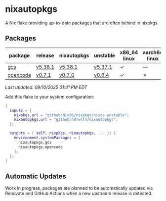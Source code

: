 # nixautopkgs

A Nix flake providing up-to-date packages that are often behind in nixpkgs.

<!-- DASHBOARD:START -->
## Packages

| package | release | nixautopkgs | unstable | x86_64<br>linux | aarch64<br>linux | x86_64<br>darwin | aarch64<br>darwin |
|---------|---------|-------------|----------|-----------------|-------------------|-------------------|-------------------|
| [gcs](./packages/gcs.nix) | [v5.38.1](https://github.com/richardwilkes/gcs/releases/tag/v5.38.1) | [v5.38.1](https://github.com/ndrwstn/nixautopkgs/pull/20) | [v5.37.1](https://github.com/NixOS/nixpkgs/blob/master/pkgs/by-name/gc/gcs/package.nix) | ✓ | — | ✓ | ✓ |
| [opencode](./packages/opencode.nix) | [v0.7.1](https://github.com/sst/opencode/releases/tag/v0.7.1) | [v0.7.0](https://github.com/ndrwstn/nixautopkgs/pull/38) | [v0.6.4](https://github.com/NixOS/nixpkgs/blob/master/pkgs/by-name/op/opencode/package.nix) | ✓ | ✗ | ✓ | ✓ |

*Last updated: 09/10/2025 01:41 PM EDT*
<!-- DASHBOARD:END -->
Add this flake to your system configuration:

```nix
{
  inputs = {
    nixpkgs.url = "github:NixOS/nixpkgs/nixos-unstable";
    nixautopkgs.url = "github:ndrwstn/nixautopkgs";
  };

  outputs = { self, nixpkgs, nixautopkgs, ... }: {
    environment.systemPackages = [
      nixautopkgs.gcs
      nixautopkgs.opencode
    ];
  };
}
```

## Automatic Updates

Work in progress, packages are planned to be automatically updated via Renovate and GitHub Actions when a new upstream release is detected.
